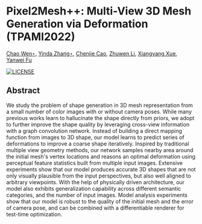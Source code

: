 # Pixel2Mesh++: Multi-View 3D Mesh Generation via Deformation (TPAMI2022)

[Chao Wen⋆](https://walsvid.github.io/),
[Yinda Zhang⋆](https://www.zhangyinda.com/),
[Chenjie Cao](https://github.com/ewrfcas),
[Zhuwen Li](https://scholar.google.com.sg/citations?user=gIBLutQAAAAJ&hl=en),
[Xiangyang Xue](https://scholar.google.com.hk/citations?user=DTbhX6oAAAAJ&hl=zh-CN),
[Yanwei Fu](http://yanweifu.github.io/)

[![LICENSE](https://img.shields.io/github/license/ewrfcas/Pixel2MeshPlusPlus-MVDISN)](https://github.com/ewrfcas/Pixel2MeshPlusPlus-MVDISN/blob/main/LICENSE)

## Abstract

We study the problem of shape generation in 3D mesh representation from a small number of color images with or without camera poses.
While many previous works learn to hallucinate the shape directly from priors, we adopt to further improve the shape quality by 
leveraging cross-view information with a graph convolution network. Instead of building a direct mapping function from images to 
3D shape, our model learns to predict series of deformations to improve a coarse shape iteratively. Inspired by traditional multiple
view geometry methods, our network samples nearby area around the initial mesh's vertex locations and reasons an optimal deformation 
using perceptual feature statistics built from multiple input images. Extensive experiments show that our model produces accurate 3D 
shapes that are not only visually plausible from the input perspectives, but also well aligned to arbitrary viewpoints. With the help 
of physically driven architecture, our model also exhibits generalization capability across different semantic categories, and the 
number of input images. Model analysis experiments show that our model is robust to the quality of the initial mesh and the error of
camera pose, and can be combined with a differentiable renderer for test-time optimization.

